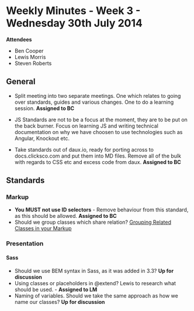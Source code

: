 # Weekly Minutes - Week 3 - Wednesday 30th July 2014

**Attendees**
- Ben Cooper
- Lewis Morris
- Steven Roberts

## General

- Split meeting into two separate meetings. One which relates to going over standards, guides and various changes. One to do a learning session. **Assigned to BC**

- JS Standards are not to be a focus at the moment, they are to be put on the back burner. Focus on learning JS and writing technical documentation on why we have choosen to use technologies such as Angular, Knockout etc.

- Take standards out of daux.io, ready for porting across to docs.clicksco.com and put them into MD files. Remove all of the bulk with regards to CSS etc and excess code from daux. **Assigned to BC**

## Standards

### Markup

- **You <b>MUST</b> not use ID selectors** - Remove behaviour from this standard, as this should be allowed. **Assigned to BC**
- Should we group classes which share relation? [Grouping Related Classes in your Markup](http://csswizardry.com/2014/05/grouping-related-classes-in-your-markup/)

### Presentation

#### Sass

- Should we use BEM syntax in Sass, as it was added in 3.3? **Up for discussion**
- Using classes or placeholders in @extend? Lewis to research what should be used. - **Assigned to LM**
- Naming of variables. Should we take the same approach as how we name our classes? **Up for discussion**






